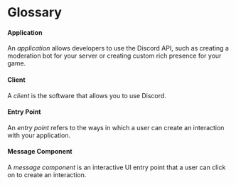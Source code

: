 # Glossary

#### Application

An _application_ allows developers to use the Discord API, such as creating a
moderation bot for your server or creating custom rich presence for your game.

#### Client

A _client_ is the software that allows you to use Discord.

#### Entry Point

An _entry point_ refers to the ways in which a user can create an interaction
with your application.

#### Message Component

A _message component_ is an interactive UI entry point that a user can click on
to create an interaction.
